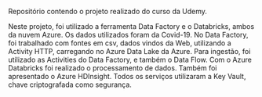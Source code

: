 Repositório contendo o projeto realizado do curso da Udemy.

Neste projeto, foi utilizado a ferramenta Data Factory e o Databricks, ambos da nuvem Azure. 
Os dados utilizados foram da Covid-19.
No Data Factory, foi trabalhado com fontes em csv, dados vindos da Web, utilizando a Activity HTTP, carregando no Azure Data Lake da Azure. 
Para ingestão, foi utilizado as Activities do Data Factory, e também o Data Flow.
Com o Azure Databricks foi realizado o processamento de dados. Também foi apresentado o Azure HDInsight. 
Todos os serviços utilizaram a Key Vault, chave criptografada como segurança.
